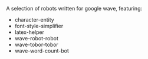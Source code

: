 A selection of robots written for google wave, featuring:

  * character-entity
  * font-style-simplifier
  * latex-helper
  * wave-robot-robot
  * wave-tobor-tobor
  * wave-word-count-bot